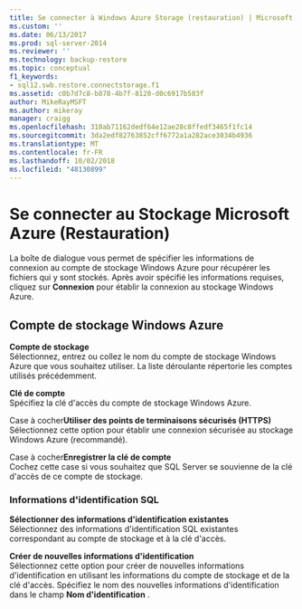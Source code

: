 ```yaml
---
title: Se connecter à Windows Azure Storage (restauration) | Microsoft Docs
ms.custom: ''
ms.date: 06/13/2017
ms.prod: sql-server-2014
ms.reviewer: ''
ms.technology: backup-restore
ms.topic: conceptual
f1_keywords:
- sql12.swb.restore.connectstorage.f1
ms.assetid: c0b7d7c8-b878-4b7f-8120-d0c6917b583f
author: MikeRayMSFT
ms.author: mikeray
manager: craigg
ms.openlocfilehash: 310ab71162dedf64e12ae28c8ffedf3465f1fc14
ms.sourcegitcommit: 3da2edf82763852cff6772a1a282ace3034b4936
ms.translationtype: MT
ms.contentlocale: fr-FR
ms.lasthandoff: 10/02/2018
ms.locfileid: "48130899"
---
```

# <a name="connect-to-windows-azure-storage-restore"></a>Se connecter au Stockage Microsoft Azure (Restauration)
  La boîte de dialogue vous permet de spécifier les informations de connexion au compte de stockage Windows Azure pour récupérer les fichiers qui y sont stockés. Après avoir spécifié les informations requises, cliquez sur **Connexion** pour établir la connexion au stockage Windows Azure.  
  
## <a name="windows-azure-storage-account"></a>Compte de stockage Windows Azure  
 **Compte de stockage**  
 Sélectionnez, entrez ou collez le nom du compte de stockage Windows Azure que vous souhaitez utiliser. La liste déroulante répertorie les comptes utilisés précédemment.  
  
 **Clé de compte**  
 Spécifiez la clé d'accès du compte de stockage Windows Azure.  
  
 Case à cocher**Utiliser des points de terminaisons sécurisés (HTTPS)**   
 Sélectionnez cette option pour établir une connexion sécurisée au stockage Windows Azure (recommandé).  
  
 Case à cocher**Enregistrer la clé de compte**   
 Cochez cette case si vous souhaitez que SQL Server se souvienne de la clé d'accès de ce compte de stockage.  
  
### <a name="sql-credential"></a>Informations d'identification SQL  
 **Sélectionner des informations d'identification existantes**  
 Sélectionnez des informations d'identification SQL existantes correspondant au compte de stockage et à la clé d'accès.  
  
 **Créer de nouvelles informations d'identification**  
 Sélectionnez cette option pour créer de nouvelles informations d'identification en utilisant les informations du compte de stockage et de la clé d'accès. Spécifiez le nom des nouvelles informations d'identification dans le champ **Nom d'identification** .  
  
  
